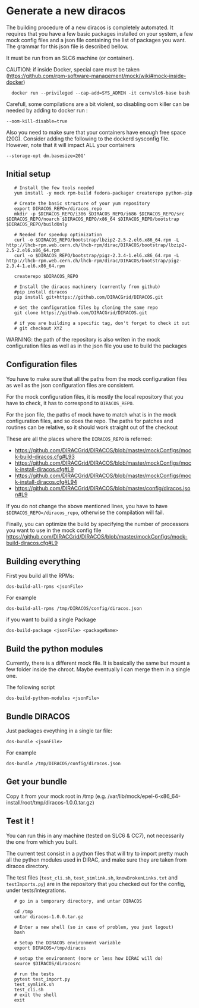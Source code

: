 # Generate a new diracos


The building procedure of a new diracos is completely automated. It requires that you have a few basic packages installed on your system, a few mock config files and a json file containing the list of packages you want. The grammar for this json file is described bellow.

It must be run from an SLC6 machine (or container).


CAUTION: if inside Docker, special care must be taken (https://github.com/rpm-software-management/mock/wiki#mock-inside-docker)
```
  docker run --privileged --cap-add=SYS_ADMIN -it cern/slc6-base bash
```

Carefull, some compilations are a bit violent, so disabling oom killer can be needed by adding to docker run :
```
--oom-kill-disable=true
```

Also you need to make sure that your containers have enough free space (20G). Consider adding the following to the dockerd sysconfig file. However, note that it will impact ALL your containers

```
--storage-opt dm.basesize=20G'
```

## Initial setup

```
   # Install the few tools needed
   yum install -y mock rpm-build fedora-packager createrepo python-pip

   # Create the basic structure of your yum repository
   export DIRACOS_REPO=/diracos_repo
   mkdir -p $DIRACOS_REPO/i386 $DIRACOS_REPO/i686 $DIRACOS_REPO/src $DIRACOS_REPO/noarch $DIRACOS_REPO/x86_64 $DIRACOS_REPO/bootstrap $DIRACOS_REPO/buildOnly

   # Needed for speedup optimization
   curl -o $DIRACOS_REPO/bootstrap/lbzip2-2.5-2.el6.x86_64.rpm -L http://lhcb-rpm.web.cern.ch/lhcb-rpm/dirac/DIRACOS/bootstrap/lbzip2-2.5-2.el6.x86_64.rpm
   curl -o $DIRACOS_REPO/bootstrap/pigz-2.3.4-1.el6.x86_64.rpm -L http://lhcb-rpm.web.cern.ch/lhcb-rpm/dirac/DIRACOS/bootstrap/pigz-2.3.4-1.el6.x86_64.rpm

   createrepo $DIRACOS_REPO  

   # Install the diracos machinery (currently from github)
   #pip install diracos
   pip install git+https://github.com/DIRACGrid/DIRACOS.git

   # Get the configuration files by cloning the same repo
   git clone https://github.com/DIRACGrid/DIRACOS.git

   # if you are building a specific tag, don't forget to check it out
   # git checkout XYZ
```



WARNING: the path of the repository is also writen in the mock configuration files as well as in the json file you use to build the packages

## Configuration files

You have to make sure that all the paths from the mock configuration files as well as the json configuration files are consistent.

For the mock configuration files, it is mostly the local repository that you have to check, it has to correspond to `DIRACOS_REPO`.

For the json file, the paths of mock have to match what is in the mock configuration files, and so does the repo. The paths for patches and routines can be relative, so it should work straight out of the checkout

These are all the places where the `DIRACOS_REPO` is referred:

  * https://github.com/DIRACGrid/DIRACOS/blob/master/mockConfigs/mock-build-diracos.cfg#L93
  * https://github.com/DIRACGrid/DIRACOS/blob/master/mockConfigs/mock-install-diracos.cfg#L9
  * https://github.com/DIRACGrid/DIRACOS/blob/master/mockConfigs/mock-install-diracos.cfg#L94
  * https://github.com/DIRACGrid/DIRACOS/blob/master/config/diracos.json#L9

 If you do not change the above mentioned lines, you have to have `$DIRACOS_REPO=/diracos_repo`, otherwise the compilation will fail.

 Finally, you can optimize the build by specifying the number of processors you want to use in the mock config file https://github.com/DIRACGrid/DIRACOS/blob/master/mockConfigs/mock-build-diracos.cfg#L9


## Building everything


First you build all the RPMs:

```
dos-build-all-rpms <jsonFile>
```

For example
```
dos-build-all-rpms /tmp/DIRACOS/config/diracos.json
```

if you want to build a single Package

```
dos-build-package <jsonFile> <packageName>
```

## Build the python modules

Currently, there is a different mock file. It is basically the same but mount a few folder inside the chroot. Maybe eventually I can merge them in a single one.

The following script

```
dos-build-python-modules <jsonFile>
```
## Bundle DIRACOS

Just packages eveything in a single tar file:

```
dos-bundle <jsonFile>
```

For example

```
dos-bundle /tmp/DIRACOS/config/diracos.json
```

## Get your bundle


Copy it from your mock root in /tmp (e.g. /var/lib/mock/epel-6-x86_64-install/root/tmp/diracos-1.0.0.tar.gz)

## Test it !

You can run this in any machine (tested on SLC6 & CC7), not necessarily the one from which you built.

The current test consist in a python files that will try to import pretty much all the python modules used in DIRAC, and make sure they are taken from diracos directory.

The test files (`test_cli.sh`, `test_simlink.sh`, `knowBrokenLinks.txt` and `testImports.py`) are in the repository that you checked out for the config, under tests/integrations.


```
   # go in a temporary directory, and untar DIRACOS

   cd /tmp
   untar diracos-1.0.0.tar.gz

   # Enter a new shell (so in case of problem, you just logout)
   bash

   # Setup the DIRACOS environment variable
   export DIRACOS=/tmp/diracos

   # setup the environment (more or less how DIRAC will do)
   source $DIRACOS/diracosrc

   # run the tests
   pytest test_import.py
   test_symlink.sh
   test_cli.sh
   # exit the shell
   exit
```
